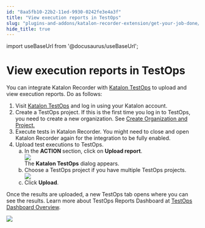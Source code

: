 ```yaml
---
id: "8aa5fb10-22b2-11ed-9930-0242fe3e4a3f"
title: "View execution reports in TestOps"
slug: "plugins-and-addons/katalon-recorder-extension/get-your-job-done/execution-report/view-execution-reports-in-testops"
hide_title: true
---
```

import useBaseUrl from '@docusaurus/useBaseUrl';


# <a id="task-3630" class="anchor_top_offset"/><a id="ariaid-title1" class="anchor_top_offset"/>View execution reports in TestOps

<section xmlns="http://www.w3.org/1999/xhtml" className="section context"><p className="p">You can integrate Katalon Recorder with <a className="xref j-external-link" href="https://www.katalon.com/testops/" target="_blank">Katalon TestOps</a> to     upload and view execution reports. Do as follows:</p></section> 
<ol xmlns="http://www.w3.org/1999/xhtml" className="ol steps"><li className="li step"><span className="ph cmd">Visit <a className="xref j-external-link" href="https://testops.katalon.io/" target="_blank">Katalon TestOps</a>       and log in using your Katalon account.</span></li><li className="li step"><span className="ph cmd">Create a TestOps project. If this is the first time you log in to TestOps, you need to create a new organization. See <a className="xref j-external-link" href="https://docs.katalon.com/docs/katalon-testops/get-started/create-organization-and-project" target="_blank">Create Organization and Project.</a></span></li><li className="li step"><span className="ph cmd">Execute tests in Katalon Recorder. You might need to close and open Katalon Recorder again for the       integration to be fully enabled.</span></li><li className="li step"><span className="ph cmd">Upload test executions to TestOps.</span><ol type="a" className="ol substeps"><li className="li substep substepexpand"><span className="ph cmd">In the <strong className="ph b">ACTION </strong>section, click on  <strong className="ph b">Upload report</strong>.</span><div className="itemgroup info"><img className="image" width={500} src={useBaseUrl("/8aa89320-22b2-11ed-9930-0242fe3e4a3f.png")} /></div><div className="itemgroup stepresult">The <strong className="ph b">Katalon TestOps</strong> dialog appears.</div></li><li className="li substep substepexpand"><span className="ph cmd">Choose a TestOps project if you have multiple TestOps           projects.</span><div className="itemgroup info"><img className="image" width={350} src={useBaseUrl("/8aa7cfd0-22b2-11ed-9930-0242fe3e4a3f.png")} /></div></li><li className="li substep substepexpand"><span className="ph cmd">Click  <strong className="ph b">Upload</strong>.</span></li></ol></li></ol> 
<section xmlns="http://www.w3.org/1999/xhtml" className="section result"><p className="p">Once the results are uploaded, a new TestOps tab opens where     you can see the results. Learn more about TestOps Reports Dashboard at <a className="xref j-external-link" href="https://docs.katalon.com/docs/katalon-testops/reporting/view-testops-dashboard/testops-dashboard-overview" target="_blank">TestOps Dashboard Overview</a>.</p><p className="p">     <img className="image" src={useBaseUrl("/8aa55ed0-22b2-11ed-9930-0242fe3e4a3f.png")} /></p></section> 
